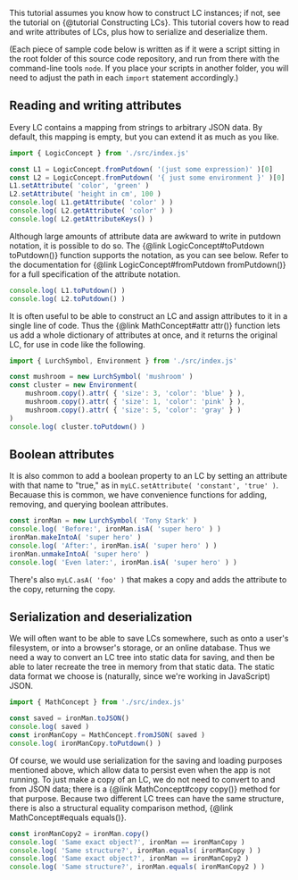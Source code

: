 
This tutorial assumes you know how to construct LC instances; if not, see
the tutorial on {@tutorial Constructing LCs}.  This tutorial covers how to
read and write attributes of LCs, plus how to serialize and deserialize them.

(Each piece of sample code below is written as if it were a script sitting in
the root folder of this source code repository, and run from there with the
command-line tools `node`.  If you place your scripts in another folder, you
will need to adjust the path in each `import` statement accordingly.)

## Reading and writing attributes

Every LC contains a mapping from strings to arbitrary JSON data.  By default,
this mapping is empty, but you can extend it as much as you like.

```js
import { LogicConcept } from './src/index.js'

const L1 = LogicConcept.fromPutdown( '(just some expression)' )[0]
const L2 = LogicConcept.fromPutdown( '{ just some environment }' )[0]
L1.setAttribute( 'color', 'green' )
L2.setAttribute( 'height in cm', 100 )
console.log( L1.getAttribute( 'color' ) )
console.log( L2.getAttribute( 'color' ) )
console.log( L2.getAttributeKeys() )
```

Although large amounts of attribute data are awkward to write in putdown
notation, it is possible to do so.  The
{@link LogicConcept#toPutdown toPutdown()} function supports the notation, as
you can see below.  Refer to the documentation for
{@link LogicConcept#fromPutdown fromPutdown()} for a full specification of the
attribute notation.

```js
console.log( L1.toPutdown() )
console.log( L2.toPutdown() )
```

It is often useful to be able to construct an LC and assign attributes to it
in a single line of code.  Thus the {@link MathConcept#attr attr()} function
lets us add a whole dictionary of attributes at once, and it returns the
original LC, for use in code like the following.

```js
import { LurchSymbol, Environment } from './src/index.js'

const mushroom = new LurchSymbol( 'mushroom' )
const cluster = new Environment(
    mushroom.copy().attr( { 'size': 3, 'color': 'blue' } ),
    mushroom.copy().attr( { 'size': 1, 'color': 'pink' } ),
    mushroom.copy().attr( { 'size': 5, 'color': 'gray' } )
)
console.log( cluster.toPutdown() )
```

## Boolean attributes

It is also common to add a boolean property to an LC by setting an attribute
with that name to "true," as in `myLC.setAttribute( 'constant', 'true' )`.
Becauase this is common, we have convenience functions for adding, removing,
and querying boolean attributes.

```js
const ironMan = new LurchSymbol( 'Tony Stark' )
console.log( 'Before:', ironMan.isA( 'super hero' ) )
ironMan.makeIntoA( 'super hero' )
console.log( 'After:', ironMan.isA( 'super hero' ) )
ironMan.unmakeIntoA( 'super hero' )
console.log( 'Even later:', ironMan.isA( 'super hero' ) )
```

There's also `myLC.asA( 'foo' )` that makes a copy and adds the attribute to
the copy, returning the copy.

## Serialization and deserialization

We will often want to be able to save LCs somewhere, such as onto a user's
filesystem, or into a browser's storage, or an online database.  Thus we need
a way to convert an LC tree into static data for saving, and then be able to
later recreate the tree in memory from that static data.  The static data
format we choose is (naturally, since we're working in JavaScript) JSON.

```js
import { MathConcept } from './src/index.js'

const saved = ironMan.toJSON()
console.log( saved )
const ironManCopy = MathConcept.fromJSON( saved )
console.log( ironManCopy.toPutdown() )
```

Of course, we would use serialization for the saving and loading purposes
mentioned above, which allow data to persist even when the app is not running.
To just make a copy of an LC, we do not need to convert to and from JSON data;
there is a {@link MathConcept#copy copy()} method for that purpose.  Because
two different LC trees can have the same structure, there is also a structural
equality comparison method, {@link MathConcept#equals equals()}.

```js
const ironManCopy2 = ironMan.copy()
console.log( 'Same exact object?', ironMan == ironManCopy )
console.log( 'Same structure?', ironMan.equals( ironManCopy ) )
console.log( 'Same exact object?', ironMan == ironManCopy2 )
console.log( 'Same structure?', ironMan.equals( ironManCopy2 ) )
```
